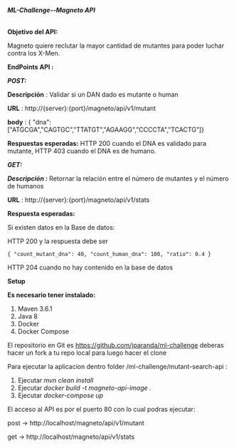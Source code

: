 ###### **ML-Challenge--Magneto API**

**Objetivo del API:**

Magneto quiere reclutar la mayor cantidad de mutantes para poder luchar contra los X-Men.

**EndPoints API :**

**_POST:_**

**Descripción** : Validar si un DAN dado es mutante o human

**URL**         : http://{server}:{port}/magneto/api/v1/mutant

**body**        : { "dna":["ATGCGA","CAGTGC","TTATGT","AGAAGG","CCCCTA","TCACTG"]}

**Respuestas esperadas:** HTTP 200 cuando el DNA es validado para mutante, HTTP 403 cuando el DNA es de humano.


**_GET:_**

**_Descripción :_** Retornar la relación entre el número de mutantes y el número de humanos

**URL**        : http://{server}:{port}/magneto/api/v1/stats

**Respuesta esperadas:** 

Si existen datos en la Base de datos:

HTTP 200 y la respuesta debe ser

`{
     "count_mutant_dna": 40,
     "count_human_dna": 100,
     "ratio": 0.4
 }`
 
HTTP 204 cuando no hay contenido en la base de datos

**Setup**

**Es necesario tener instalado:**
1. Maven 3.6.1
2. Java 8
3. Docker
4. Docker Compose

El repositorio en Git es https://github.com/jparanda/ml-challenge deberas hacer un fork a tu repo local para luego hacer el clone

Para ejecutar la aplicacion dentro folder /ml-challenge/mutant-search-api :

1. Ejecutar _mvn clean install_
2. Ejecutar _docker build -t magneto-api-image ._
3. Ejecutar _docker-compose up_

El acceso al API es por el puerto 80 con lo cual podras ejecutar:

post -> http://localhost/magneto/api/v1/mutant

get  -> http://localhost/magneto/api/v1/stats

